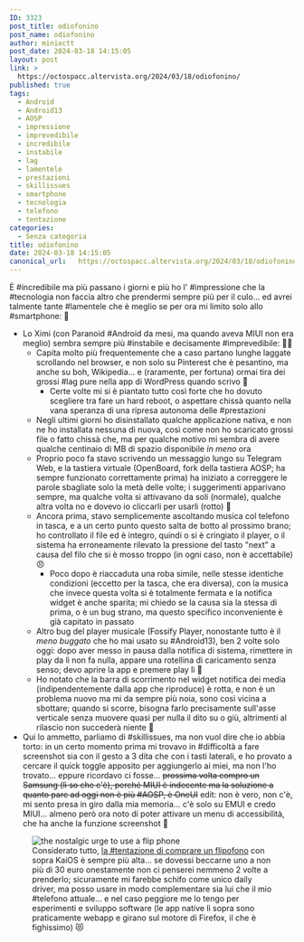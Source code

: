 ```yaml
---
ID: 3323
post_title: odiofonino
post_name: odiofonino
author: minioctt
post_date: 2024-03-18 14:15:05
layout: post
link: >
  https://octospacc.altervista.org/2024/03/18/odiofonino/
published: true
tags:
  - Android
  - Android13
  - AOSP
  - impressione
  - imprevedibile
  - incredibile
  - instabile
  - lag
  - lamentele
  - prestazioni
  - skillissues
  - smartphone
  - tecnologia
  - telefono
  - tentazione
categories:
  - Senza categoria
title: odiofonino
date: 2024-03-18 14:15:05
canonical_url:   https://octospacc.altervista.org/2024/03/18/odiofonino/
---
```

<!-- wp:paragraph -->
<p>È #incredibile ma più passano i giorni e più ho l' #impressione che la #tecnologia non faccia altro che prendermi sempre più per il culo... ed avrei talmente tante #lamentele che è meglio se per ora mi limito solo allo #smartphone: 🤢</p>
<!-- /wp:paragraph -->

<!-- wp:list -->
<ul><!-- wp:list-item -->
<li>Lo Ximi (con Paranoid #Android da mesi, ma quando aveva MIUI non era meglio) sembra sempre più #instabile e decisamente #imprevedibile: 😵‍💫<!-- wp:list -->
<ul><!-- wp:list-item -->
<li>Capita molto più frequentemente che a caso partano lunghe laggate scrollando nel browser, e non solo su Pinterest che è pesantino, ma anche su boh, Wikipedia... e (raramente, per fortuna) ormai tira dei grossi #lag pure nella app di WordPress quando scrivo 🐌<!-- wp:list -->
<ul><!-- wp:list-item -->
<li>Certe volte mi si è piantato tutto così forte che ho dovuto scegliere tra fare un hard reboot, o aspettare chissà quanto nella vana speranza di una ripresa autonoma delle #prestazioni</li>
<!-- /wp:list-item --></ul>
<!-- /wp:list --></li>
<!-- /wp:list-item -->

<!-- wp:list-item -->
<li>Negli ultimi giorni ho disinstallato qualche applicazione nativa, e non ne ho installata nessuna di nuova, così come non ho scaricato grossi file o fatto chissà che, ma per qualche motivo mi sembra di avere qualche centinaio di MB di spazio disponibile <em>in meno</em> ora</li>
<!-- /wp:list-item -->

<!-- wp:list-item -->
<li>Proprio poco fa stavo scrivendo un messaggio lungo su Telegram Web, e la tastiera virtuale (OpenBoard, fork della tastiera AOSP; ha sempre funzionato correttamente prima) ha iniziato a correggere le parole sbagliate solo la metà delle volte; i suggerimenti apparivano sempre, ma qualche volta si attivavano da soli (normale), qualche altra volta no e dovevo io cliccarli per usarli (rotto) 👃</li>
<!-- /wp:list-item -->

<!-- wp:list-item -->
<li>Ancora prima, stavo semplicemente ascoltando musica col telefono in tasca, e a un certo punto questo salta de botto al prossimo brano; ho controllato il file ed è integro, quindi o si è cringiato il player, o il sistema ha erroneamente rilevato la pressione del tasto "next" a causa del filo che si è mosso troppo (in ogni caso, non è accettabile) 😠<!-- wp:list -->
<ul><!-- wp:list-item -->
<li>Poco dopo è riaccaduta una roba simile, nelle stesse identiche condizioni (eccetto per la tasca, che era diversa), con la musica che invece questa volta si è totalmente fermata e la notifica widget è anche sparita; mi chiedo se la causa sia la stessa di prima, o è un bug strano, ma questo specifico inconveniente è già capitato in passato</li>
<!-- /wp:list-item --></ul>
<!-- /wp:list --></li>
<!-- /wp:list-item -->

<!-- wp:list-item -->
<li>Altro bug del player musicale (Fossify Player, nonostante tutto è il <em>meno buggato</em> che ho mai usato su #Android13), ben 2 volte solo oggi: dopo aver messo in pausa dalla notifica di sistema, rimettere in play da lì non fa nulla, appare una rotellina di caricamento senza senso; devo aprire la app e premere play lì 👹</li>
<!-- /wp:list-item -->

<!-- wp:list-item -->
<li>Ho notato che la barra di scorrimento nel widget notifica dei media (indipendentemente dalla app che riproduce) è rotta, e non è un problema nuovo ma mi da sempre più noia, sono così vicina a sbottare; quando si scorre, bisogna farlo precisamente sull'asse verticale senza muovere quasi per nulla il dito su o giù, altrimenti al rilascio non succederà niente 🥶</li>
<!-- /wp:list-item --></ul>
<!-- /wp:list --></li>
<!-- /wp:list-item -->

<!-- wp:list-item -->
<li>Qui lo ammetto, parliamo di #skillissues, ma non vuol dire che io abbia torto: in un certo momento prima mi trovavo in #difficoltà a fare screenshot sia con il gesto a 3 dita che con i tasti laterali, e ho provato a cercare il quick toggle apposito per aggiungerlo ai miei, ma non l'ho trovato... eppure ricordavo ci fosse... <s>prossima volta compro un Samsung (lì so che c'è), perché MIUI è indecente ma la soluzione a quanto pare ad oggi non è più #AOSP, è OneUI</s> edit: non è vero, non c'è, mi sento presa in giro dalla mia memoria... c'è solo su EMUI e credo MIUI... almeno però ora noto di poter attivare un menu di accessibilità, che ha anche la funzione screenshot 🫥</li>
<!-- /wp:list-item --></ul>
<!-- /wp:list -->

<!-- wp:paragraph -->
<p></p>
<!-- /wp:paragraph -->

<!-- wp:image {"id":3332,"sizeSlug":"large","linkDestination":"none"} -->
<figure class="wp-block-image size-large"><img src="{{site.cdnurl}}/assets/uploads/2024/03/it-seems-so-satisfying-to-hang-up-by-flipping-ur-phone-shut5103919401870167214-320x450.jpg" alt="the nostalgic urge to use a flip phone" class="wp-image-3332"/><figcaption class="wp-element-caption">Considerato tutto, <a href="https://www.pinterest.it/pin/37225134413401072/">la #tentazione di comprare un flipofono</a> con sopra KaiOS è sempre più alta... se dovessi beccarne uno a non più di 30 euro onestamente non ci penserei nemmeno 2 volte a prenderlo; sicuramente mi farebbe schifo come unico daily driver, ma posso usare in modo complementare sia lui che il mio #telefono attuale... e nel caso peggiore me lo tengo per esperimenti e sviluppo software (le app native lì sopra sono praticamente webapp e girano sul motore di Firefox, il che è fighissimo) 😻</figcaption></figure>
<!-- /wp:image -->